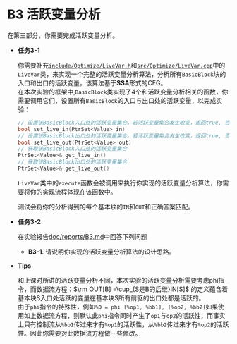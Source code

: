 # B3 活跃变量分析

在第三部分，你需要完成活跃变量分析。

- **任务3-1**

  你需要补充[`include/Optimize/LiveVar.h`](include/Optimize/LiveVar.h)和[`src/Optimize/LiveVar.cpp`](src/Optimize/LiveVar.cpp)中的`LiveVar`类，来实现一个完整的活跃变量分析算法，分析所有`BasicBlock`块的入口和出口的活跃变量，该算法基于**SSA**形式的CFG。  
  在本次实验的框架中,`BasicBlock`类实现了4个和活跃变量分析相关的函数，你需要调用它们，设置所有`BasicBlock`的入口与出口处的活跃变量，以完成实验：  

  ```cpp
  // 设置该BasicBlock入口处的活跃变量集合。若活跃变量集合发生改变，返回true, 否则返回false。
  bool set_live_in(PtrSet<Value> in)
  // 设置该BasicBlock出口处的活跃变量集合。若活跃变量集合发生改变，返回true, 否则返回false。
  bool set_live_out(PtrSet<Value> out)
  // 获取该BasicBlock入口处的活跃变量集合
  PtrSet<Value>& get_live_in()
  // 获取该BasicBlock出口处的活跃变量集合
  PtrSet<Value>& get_live_out()
  ```

  `LiveVar`类中的`execute`函数会被调用来执行你实现的活跃变量分析算法，你需要将你的实现流程体现在该函数中。

  测试会将你的分析得到的每个基本块的`IN`和`OUT`和正确答案匹配。  

- **任务3-2**

  在实验报告[doc/reports/B3.md](doc/reports/B3.md)中回答下列问题

  - **B3-1**. 请说明你实现的活跃变量分析算法的设计思路。

- **Tips**

  和上课时所讲的活跃变量分析不同，本次实验的活跃变量分析需要考虑phi指令，而数据流方程：$\rm OUT[B] =\cup_{S是B的后继}IN[S]$ 的定义蕴含着基本块S入口处活跃的变量在基本块S所有前驱的出口处都是活跃的。  
  由于`phi`指令的特殊性，例如`%0 = phi [%op1, %bb1], [%op2, %bb2]`如果使用如上数据流方程，则默认此`phi`指令同时产生了`op1`与`op2`的活跃性，而事实上只有控制流从`%bb1`传过来才有`%op1`的活跃性，从`%bb2`传过来才有`%op2`的活跃性。因此你需要对此数据流方程做一些修改。



